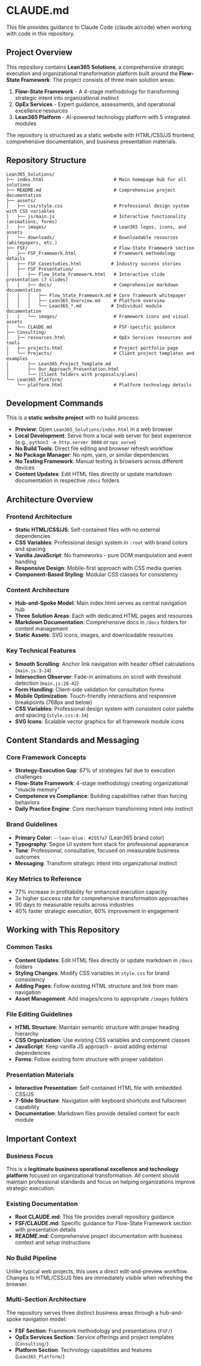 # CLAUDE.md

This file provides guidance to Claude Code (claude.ai/code) when working with code in this repository.

## Project Overview

This repository contains **Lean365 Solutions**, a comprehensive strategic execution and organizational transformation platform built around the **Flow-State Framework**. The project consists of three main solution areas:

1. **Flow-State Framework** - A 4-stage methodology for transforming strategic intent into organizational instinct
2. **OpEx Services** - Expert guidance, assessments, and operational excellence resources
3. **Lean365 Platform** - AI-powered technology platform with 5 integrated modules

The repository is structured as a static website with HTML/CSS/JS frontend, comprehensive documentation, and business presentation materials.

## Repository Structure

```
Lean365_Solutions/
├── index.html                          # Main homepage hub for all solutions
├── README.md                           # Comprehensive project documentation
├── assets/
│   ├── css/style.css                   # Professional design system with CSS variables
│   ├── js/main.js                      # Interactive functionality (animations, forms)
│   ├── images/                         # Lean365 logos, icons, and assets
│   └── downloads/                      # Downloadable resources (whitepapers, etc.)
├── FSF/                                # Flow-State Framework section
│   ├── FSF_Framework.html              # Framework methodology details
│   ├── FSF_Casestudies.html           # Industry success stories
│   ├── FSF Presentation/
│   │   ├── Flow_State_Framework.html   # Interactive slide presentation (7 slides)
│   │   ├── docs/                       # Comprehensive markdown documentation
│   │   │   ├── Flow_State_Framework.md # Core framework whitepaper
│   │   │   ├── Lean365_Overview.md     # Platform overview
│   │   │   └── Lean365_*.md           # Individual module documentation
│   │   └── images/                     # Framework icons and visual assets
│   └── CLAUDE.md                       # FSF-specific guidance
├── Consulting/
│   ├── resources.html                  # OpEx Services resources and tools
│   ├── projects.html                   # Project portfolio page
│   └── Projects/                       # Client project templates and examples
│       ├── Lean365_Project_Template.md
│       ├── Our_Approach_Presentation.html
│       └── [Client folders with proposals/plans]
└── Lean365_Platform/
    └── platform.html                   # Platform technology details
```

## Development Commands

This is a **static website project** with no build process:

- **Preview**: Open `Lean365_Solutions/index.html` in a web browser
- **Local Development**: Serve from a local web server for best experience (e.g., `python3 -m http.server 8000` or `npx serve`)
- **No Build Tools**: Direct file editing and browser refresh workflow
- **No Package Manager**: No npm, yarn, or similar dependencies
- **No Testing Framework**: Manual testing in browsers across different devices
- **Content Updates**: Edit HTML files directly or update markdown documentation in respective `/docs` folders

## Architecture Overview

### Frontend Architecture
- **Static HTML/CSS/JS**: Self-contained files with no external dependencies
- **CSS Variables**: Professional design system in `:root` with brand colors and spacing
- **Vanilla JavaScript**: No frameworks - pure DOM manipulation and event handling
- **Responsive Design**: Mobile-first approach with CSS media queries
- **Component-Based Styling**: Modular CSS classes for consistency

### Content Architecture
- **Hub-and-Spoke Model**: Main index.html serves as central navigation hub
- **Three Solution Areas**: Each with dedicated HTML pages and resources
- **Markdown Documentation**: Comprehensive docs in `/docs` folders for content management
- **Static Assets**: SVG icons, images, and downloadable resources

### Key Technical Features
- **Smooth Scrolling**: Anchor link navigation with header offset calculations (`main.js:3-24`)
- **Intersection Observer**: Fade-in animations on scroll with threshold detection (`main.js:26-42`)
- **Form Handling**: Client-side validation for consultation forms
- **Mobile Optimization**: Touch-friendly interactions and responsive breakpoints (768px and below)
- **CSS Variables**: Professional design system with consistent color palette and spacing (`style.css:4-34`)
- **SVG Icons**: Scalable vector graphics for all framework module icons

## Content Standards and Messaging

### Core Framework Concepts
- **Strategy-Execution Gap**: 67% of strategies fail due to execution challenges
- **Flow-State Framework**: 4-stage methodology creating organizational "muscle memory"
- **Competence vs Compliance**: Building capabilities rather than forcing behaviors
- **Daily Practice Engine**: Core mechanism transforming intent into instinct

### Brand Guidelines
- **Primary Color**: `--lean-blue: #2557a7` (Lean365 brand color)
- **Typography**: Segoe UI system font stack for professional appearance
- **Tone**: Professional, consultative, focused on measurable business outcomes
- **Messaging**: Transform strategic intent into organizational instinct

### Key Metrics to Reference
- 77% increase in profitability for enhanced execution capacity
- 3x higher success rate for comprehensive transformation approaches
- 90 days to measurable results across industries
- 40% faster strategic execution, 60% improvement in engagement

## Working with This Repository

### Common Tasks
- **Content Updates**: Edit HTML files directly or update markdown in `/docs` folders
- **Styling Changes**: Modify CSS variables in `style.css` for brand consistency
- **Adding Pages**: Follow existing HTML structure and link from main navigation
- **Asset Management**: Add images/icons to appropriate `/images` folders

### File Editing Guidelines
- **HTML Structure**: Maintain semantic structure with proper heading hierarchy
- **CSS Organization**: Use existing CSS variables and component classes
- **JavaScript**: Keep vanilla JS approach - avoid adding external dependencies
- **Forms**: Follow existing form structure with proper validation

### Presentation Materials
- **Interactive Presentation**: Self-contained HTML file with embedded CSS/JS
- **7-Slide Structure**: Navigation with keyboard shortcuts and fullscreen capability
- **Documentation**: Markdown files provide detailed content for each module

## Important Context

### Business Focus
This is a **legitimate business operational excellence and technology platform** focused on organizational transformation. All content should maintain professional standards and focus on helping organizations improve strategic execution.

### Existing Documentation
- **Root CLAUDE.md**: This file provides overall repository guidance
- **FSF/CLAUDE.md**: Specific guidance for Flow-State Framework section with presentation details
- **README.md**: Comprehensive project documentation with business context and setup instructions

### No Build Pipeline
Unlike typical web projects, this uses a direct edit-and-preview workflow. Changes to HTML/CSS/JS files are immediately visible when refreshing the browser.

### Multi-Section Architecture
The repository serves three distinct business areas through a hub-and-spoke navigation model:
- **FSF Section**: Framework methodology and presentations (`FSF/`)
- **OpEx Services Section**: Service offerings and project templates (`Consulting/`)
- **Platform Section**: Technology capabilities and features (`Lean365_Platform/`)